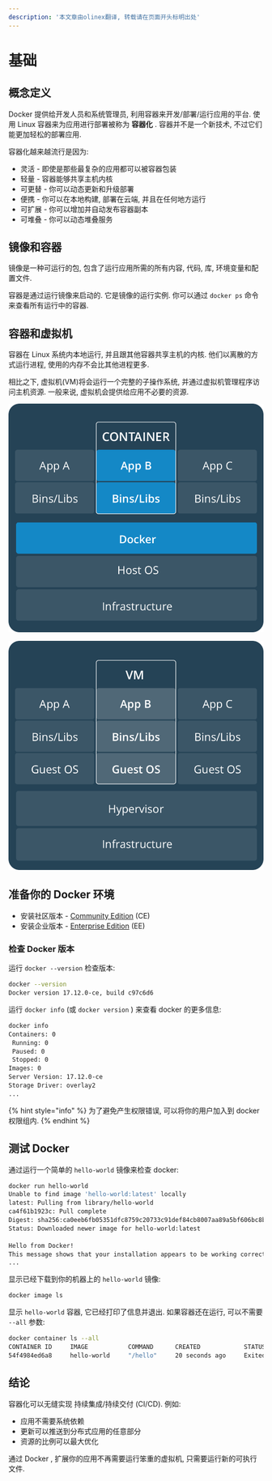 ```yaml
---
description: '本文章由olinex翻译, 转载请在页面开头标明出处'
---
```


# 基础

## 概念定义

Docker 提供给开发人员和系统管理员, 利用容器来开发/部署/运行应用的平台. 使用 Linux 容器来为应用进行部署被称为 **容器化** . 容器并不是一个新技术, 不过它们能更加轻松的部署应用.

容器化越来越流行是因为:

* 灵活 - 即使是那些最复杂的应用都可以被容器包装
* 轻量 - 容器能够共享主机内核
* 可更替 - 你可以动态更新和升级部署
* 便携 - 你可以在本地构建, 部署在云端, 并且在任何地方运行
* 可扩展 - 你可以增加并自动发布容器副本
* 可堆叠 - 你可以动态堆叠服务

## 镜像和容器

镜像是一种可运行的包, 包含了运行应用所需的所有内容, 代码, 库, 环境变量和配置文件.

容器是通过运行镜像来启动的. 它是镜像的运行实例. 你可以通过 `docker ps` 命令来查看所有运行中的容器.

## 容器和虚拟机

容器在 Linux 系统内本地运行, 并且跟其他容器共享主机的内核. 他们以离散的方式运行进程, 使用的内存不会比其他进程更多.

相比之下, 虚拟机\(VM\)将会运行一个完整的子操作系统, 并通过虚拟机管理程序访问主机资源. 一般来说, 虚拟机会提供给应用不必要的资源.

![&#x6765;&#x6E90;&#x4E8E;&#x5B98;&#x65B9;&#x6587;&#x6863;\(https://docs.docker.com/get-started/\)](../../.gitbook/assets/container-2x.png)

![&#x6765;&#x6E90;&#x4E8E;&#x5B98;&#x65B9;&#x6587;&#x6863;\(https://docs.docker.com/get-started/\)](../../.gitbook/assets/vm-2x.png)

## 准备你的 Docker 环境

* 安装社区版本 - [Community Edition](https://docs.docker.com/install/) \(CE\)
* 安装企业版本 - [Enterprise Edition](https://docs.docker.com/ee/supported-platforms/) \(EE\)

### 检查 Docker 版本

运行 `docker --version` 检查版本:

```bash
docker --version
Docker version 17.12.0-ce, build c97c6d6
```

运行 `docker info` \(或 `docker version` \) 来查看 docker 的更多信息:

```bash
docker info
Containers: 0
 Running: 0
 Paused: 0
 Stopped: 0
Images: 0
Server Version: 17.12.0-ce
Storage Driver: overlay2
...
```

{% hint style="info" %}
为了避免产生权限错误, 可以将你的用户加入到 docker 权限组内.
{% endhint %}

## 测试 Docker

通过运行一个简单的 `hello-world` 镜像来检查 docker:

```bash
docker run hello-world
Unable to find image 'hello-world:latest' locally
latest: Pulling from library/hello-world
ca4f61b1923c: Pull complete
Digest: sha256:ca0eeb6fb05351dfc8759c20733c91def84cb8007aa89a5bf606bc8b315b9fc7
Status: Downloaded newer image for hello-world:latest

Hello from Docker!
This message shows that your installation appears to be working correctly.
...
```

显示已经下载到你的机器上的 `hello-world` 镜像:

```bash
docker image ls
```

显示 `hello-world` 容器, 它已经打印了信息并退出. 如果容器还在运行, 可以不需要 `--all` 参数:

```bash
docker container ls --all
CONTAINER ID     IMAGE           COMMAND      CREATED            STATUS
54f4984ed6a8     hello-world     "/hello"     20 seconds ago     Exited (0) 19 seconds ago
```

## 结论

容器化可以无缝实现 持续集成/持续交付 \(CI/CD\). 例如:

* 应用不需要系统依赖
* 更新可以推送到分布式应用的任意部分
* 资源的比例可以最大优化

通过 Docker , 扩展你的应用不再需要运行笨重的虚拟机, 只需要运行新的可执行文件.

